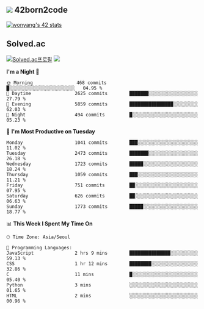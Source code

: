 
## <img src="https://img.shields.io/badge/-000000?style=flat&logo=42&logoColor=white"> 42born2code
<!--[![wonyang's 42 stats](https://badge42.vercel.app/api/v2/cl5nhe5b6007809kydha7ht42/stats?cursusId=21&coalitionId=88)](https://profile.intra.42.fr/users/wonyang)-->

[![wonyang's 42 stats](https://badge.mediaplus.ma/starryblue/wonyang?1337Badge=off&UM6P=off)](https://github.com/oakoudad/badge42)

## Solved.ac
[![Solved.ac프로필](http://mazassumnida.wtf/api/v2/generate_badge?boj=bennyws)](https://solved.ac/bennyws)
<a href="https://solved.ac/bennyws"><img src="http://mazandi.herokuapp.com/api?handle=bennyws&theme=cold"/></a>

<!--START_SECTION:waka-->
**I'm a Night 🦉** 

```text
🌞 Morning                468 commits         █░░░░░░░░░░░░░░░░░░░░░░░░   04.95 % 
🌆 Daytime                2625 commits        ███████░░░░░░░░░░░░░░░░░░   27.79 % 
🌃 Evening                5859 commits        ████████████████░░░░░░░░░   62.03 % 
🌙 Night                  494 commits         █░░░░░░░░░░░░░░░░░░░░░░░░   05.23 % 
```
📅 **I'm Most Productive on Tuesday** 

```text
Monday                   1041 commits        ███░░░░░░░░░░░░░░░░░░░░░░   11.02 % 
Tuesday                  2473 commits        ███████░░░░░░░░░░░░░░░░░░   26.18 % 
Wednesday                1723 commits        █████░░░░░░░░░░░░░░░░░░░░   18.24 % 
Thursday                 1059 commits        ███░░░░░░░░░░░░░░░░░░░░░░   11.21 % 
Friday                   751 commits         ██░░░░░░░░░░░░░░░░░░░░░░░   07.95 % 
Saturday                 626 commits         ██░░░░░░░░░░░░░░░░░░░░░░░   06.63 % 
Sunday                   1773 commits        █████░░░░░░░░░░░░░░░░░░░░   18.77 % 
```


📊 **This Week I Spent My Time On** 

```text
🕑︎ Time Zone: Asia/Seoul

💬 Programming Languages: 
JavaScript               2 hrs 9 mins        ███████████████░░░░░░░░░░   59.13 % 
CSS                      1 hr 12 mins        ████████░░░░░░░░░░░░░░░░░   32.86 % 
C                        11 mins             █░░░░░░░░░░░░░░░░░░░░░░░░   05.40 % 
Python                   3 mins              ░░░░░░░░░░░░░░░░░░░░░░░░░   01.65 % 
HTML                     2 mins              ░░░░░░░░░░░░░░░░░░░░░░░░░   00.96 % 
```


<!--END_SECTION:waka-->
